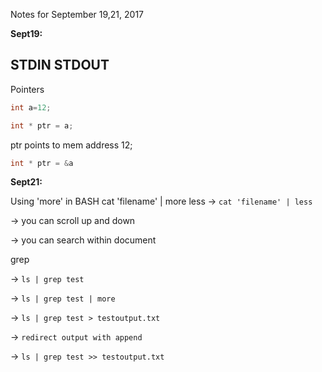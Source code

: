 Notes for September 19,21, 2017

**Sept19:**

STDIN
STDOUT
---------------------------------------
Pointers
```C
int a=12;
```
```C
int * ptr = a;
```

ptr points to mem address 12;

```C
int * ptr = &a
```



**Sept21:**

Using 'more' in BASH
cat 'filename' | more
less
 -> ``` cat 'filename' | less ```
 
 -> you can scroll up and down
 
 -> you can search within document

grep

 -> ``` ls | grep test ```
 
 -> ``` ls | grep test | more ```
 
 -> ``` ls | grep test > testoutput.txt ```
 
 -> ``` redirect output with append ```
 
 -> ``` ls | grep test >> testoutput.txt ```
 
